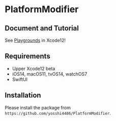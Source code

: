 # PlatformModifier

## Document and Tutorial
See [Playgrounds](https://github.com/yosshi4486/PlatformModifier/tree/main/MyPlayground.playground) in Xcode12!

## Requirements
- Upper Xcode12 beta
- iOS14, macOS11, tvOS14, watchOS7
- SwiftUI

## Installation
Please install the package from `https://github.com/yosshi4486/PlatformModifier`.
